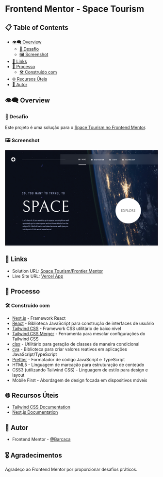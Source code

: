 # Frontend Mentor - Space Tourism

## 📋 Table of Contents

- [👁️‍🗨️ Overview](#-overview)
  - [🚀 Desafio](#-desafio)
  - [🖼️ Screenshot](#️-screenshot)
- [🔗 Links](#-links)
- [🚀 Processo](#-processo)
  - [🛠️ Construído com](#️-construído-com)
- [🌐 Recursos Úteis](#-recursos-úteis)
- [👤 Autor](#-autor)

## 👁️‍🗨️ Overview

### 🚀 Desafio

Este projeto é uma solução para o [Space Tourism no Frontend Mentor](https://www.frontendmentor.io/challenges/space-tourism-multipage-website-gRWj1URZ3).

### 🖼️ Screenshot

![Screenshot do Projeto](/public//screenshot.png)

## 🔗 Links

- Solution URL: [Space Tourism/Frontier Mentor](https://www.frontendmentor.io/solutions/space-tourismnextjstailwind-css-r5HYBy-NFN)
- Live Site URL: [Vercel App](https://space-tourism-olive.vercel.app)

## 🚀 Processo

### 🛠️ Construído com

- [Next.js](https://nextjs.org/) - Framework React
- [React](https://reactjs.org/) - Biblioteca JavaScript para construção de interfaces de usuário
- [Tailwind CSS](https://tailwindcss.com/) - Framework CSS utilitário de baixo nível
- [Tailwind CSS Merger](https://github.com/dvcrn/tailwindcss-merge) - Ferramenta para mesclar configurações do Tailwind CSS
- [clsx](https://github.com/lukeed/clsx) - Utilitário para geração de classes de maneira condicional
- [cva](https://github.com/dvcrn/cva) - Biblioteca para criar valores reativos em aplicações JavaScript/TypeScript
- [Prettier](https://prettier.io/) - Formatador de código JavaScript e TypeScript
- HTML5 - Linguagem de marcação para estruturação de conteúdo
- CSS3 (utilizando Tailwind CSS) - Linguagem de estilo para design e layout
- Mobile First - Abordagem de design focada em dispositivos móveis

## 🌐 Recursos Úteis

- [Tailwind CSS Documentation](https://tailwindcss.com/docs)
- [Next.js Documentation](https://nextjs.org/docs)

## 👤 Autor

- Frontend Mentor - [@Barcaca](https://www.frontendmentor.io/profile/Barcaca)

## 🎖️ Agradecimentos

Agradeço ao Frontend Mentor por proporcionar desafios práticos.
